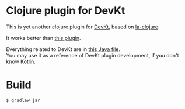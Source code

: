# Clojure plugin for DevKt

This is yet another clojure plugin for [DevKt](https://github.com/ice1000/dev-kt),
based on [la-clojure](https://github.com/JetBrains/la-clojure).

It works better than [this plugin](https://github.com/devkt-plugins/clojure-devkt).

Everything related to DevKt are in [this Java file](src/org/jetbrains/plugin/devkt/clojure/Clojure.java).  
You may use it as a reference of DevKt plugin development, if you don't know Kotlin.

# Build

```
$ gradlew jar
```


